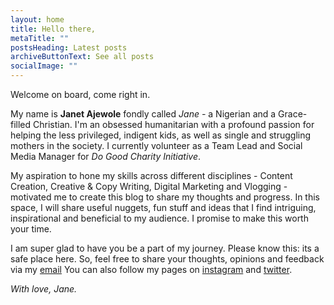 ```yaml
---
layout: home
title: Hello there,
metaTitle: ""
postsHeading: Latest posts
archiveButtonText: See all posts
socialImage: ""
---
```

Welcome on board, come right in.

My name is **Janet Ajewole** fondly called *Jane -* a Nigerian and a Grace-filled Christian. I'm an obsessed humanitarian with a profound passion for helping the less privileged, indigent kids, as well as single and struggling mothers in the society. I currently volunteer as a Team Lead and Social Media Manager for *Do Good Charity Initiative*.

My aspiration to hone my skills across different disciplines - Content Creation, Creative & Copy Writing, Digital Marketing and Vlogging - motivated me to create this blog to share my thoughts and progress. In this space, I will share useful nuggets, fun stuff and ideas that I find intriguing, inspirational and beneficial to my audience. I promise to make this worth your time.

I am super glad to have you be a part of my journey. Please know this: its a safe place here. So, feel free to share your thoughts, opinions and feedback via my [email](ajewoleglory@gmail.com) You can also follow my pages on [instagram](https://www.instagram.com/jane_vigour/) and [twitter](https://twitter.com/JaneVigour). 

*With love, Jane.*